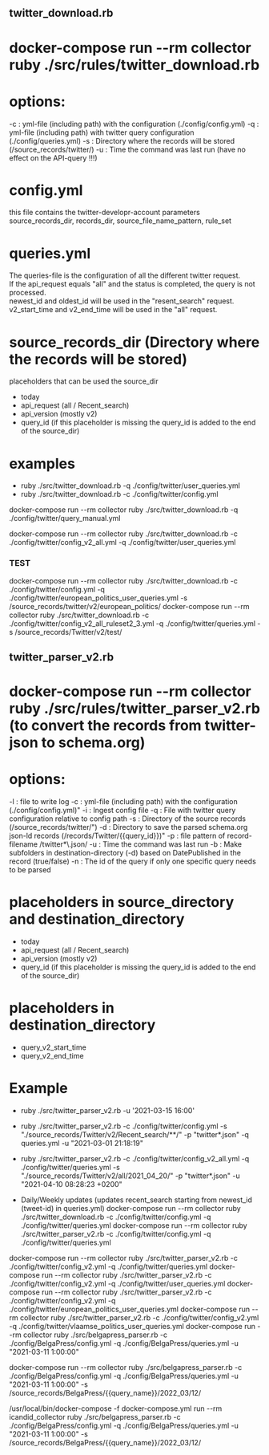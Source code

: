 ## twitter_download.rb
# docker-compose run --rm collector ruby ./src/rules/twitter_download.rb
# options:
-c : yml-file (including path) with the configuration (./config/config.yml) 
-q : yml-file (including path) with twitter query configuration (./config/queries.yml)
-s : Directory where the records will be stored (/source_records/twitter/)
-u : Time the command was last run (have no effect on the API-query !!!)

# config.yml
this file contains the twitter-developr-account parameters
source_records_dir, records_dir, source_file_name_pattern, rule_set

# queries.yml 
The queries-file is the configuration of all the different twitter request.  
If the api_request equals "all" and the status is completed, the query is not processed.  
newest_id and oldest_id will be used in the "resent_search" request. 
v2_start_time and v2_end_time will be used in the "all" request.  

# source_records_dir (Directory where the records will be stored)
placeholders that can be used the source_dir  
- today
- api_request (all / Recent_search)
- api_version (mostly v2)
- query_id (if this placeholder is missing the query_id is added to the end of the source_dir)

# examples
- ruby ./src/twitter_download.rb -q ./config/twitter/user_queries.yml
- ruby ./src/twitter_download.rb -c ./config/twitter/config.yml

docker-compose run --rm collector ruby ./src/twitter_download.rb -q ./config/twitter/query_manual.yml 

docker-compose run --rm collector ruby ./src/twitter_download.rb -c ./config/twitter/config_v2_all.yml -q ./config/twitter/user_queries.yml 



### TEST
docker-compose run --rm collector ruby ./src/twitter_download.rb -c ./config/twitter/config.yml -q ./config/twitter/european_politics_user_queries.yml -s /source_records/twitter/v2/european_politics/
docker-compose run --rm collector ruby ./src/twitter_download.rb -c ./config/twitter/config_v2_all_ruleset2_3.yml -q ./config/twitter/queries.yml -s /source_records/Twitter/v2/test/


## twitter_parser_v2.rb
# docker-compose run --rm collector ruby ./src/rules/twitter_parser_v2.rb (to convert the records from twitter-json to schema.org)
# options:
-l : file to write log
-c : yml-file (including path) with the configuration (./config/config.yml)"
-i : Ingest config file
-q : File with twitter query configuration relative to config path
-s : Directory of the source records (/source_records/twitter/") 
-d : Directory to save the parsed schema.org json-ld records (/records/Twitter/{{query_id}})"
-p : file pattern of record-filename /twitter*\\\.json/
-u : Time the command was last run
-b : Make subfolders in destination-directory (-d) based on DatePublished in the record (true/false)
-n : The id of the query if only one specific query needs to be parsed

# placeholders in source_directory and destination_directory
- today
- api_request (all / Recent_search)
- api_version (mostly v2)
- query_id (if this placeholder is missing the query_id is added to the end of the source_dir)

# placeholders in destination_directory
- query_v2_start_time
- query_v2_end_time

# Example
- ruby ./src/twitter_parser_v2.rb -u '2021-03-15 16:00'
- ruby ./src/twitter_parser_v2.rb -c ./config/twitter/config.yml  -s "./source_records/Twitter/v2/Recent_search/**/"  -p "twitter*.json"  -q queries.yml  -u "2021-03-01 21:18:19"
- ruby ./src/twitter_parser_v2.rb -c ./config/twitter/config_v2_all.yml -q ./config/twitter/queries.yml -s "./source_records/Twitter/v2/all/2021_04_20/"  -p "twitter*.json" -u "2021-04-10 08:28:23 +0200"

- Daily/Weekly updates (updates recent_search starting from newest_id (tweet-id) in queries.yml)
docker-compose run --rm collector ruby ./src/twitter_download.rb -c ./config/twitter/config.yml -q ./config/twitter/queries.yml
docker-compose run --rm collector ruby ./src/twitter_parser_v2.rb -c ./config/twitter/config.yml -q ./config/twitter/queries.yml

docker-compose run --rm collector ruby ./src/twitter_parser_v2.rb -c ./config/twitter/config_v2.yml -q ./config/twitter/queries.yml
docker-compose run --rm collector ruby ./src/twitter_parser_v2.rb -c ./config/twitter/config_v2.yml -q ./config/twitter/user_queries.yml
docker-compose run --rm collector ruby ./src/twitter_parser_v2.rb -c ./config/twitter/config_v2.yml -q ./config/twitter/european_politics_user_queries.yml
docker-compose run --rm collector ruby ./src/twitter_parser_v2.rb -c ./config/twitter/config_v2.yml -q ./config/twitter/vlaamse_politics_user_queries.yml
docker-compose run --rm collector ruby ./src/belgapress_parser.rb -c ./config/BelgaPress/config.yml -q ./config/BelgaPress/queries.yml -u "2021-03-11 1:00:00" 


docker-compose run --rm collector ruby ./src/belgapress_parser.rb -c ./config/BelgaPress/config.yml -q ./config/BelgaPress/queries.yml -u "2021-03-11 1:00:00" -s /source_records/BelgaPress/{{query_name}}/2022_03/12/

/usr/local/bin/docker-compose -f docker-compose.yml run --rm  icandid_collector ruby ./src/belgapress_parser.rb -c ./config/BelgaPress/config.yml -q ./config/BelgaPress/queries.yml -u "2021-03-11 1:00:00" -s /source_records/BelgaPress/{{query_name}}/2022_03/12/